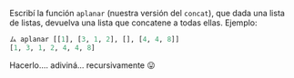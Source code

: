 Escribí la función `aplanar` (nuestra versión del `concat`), que dada una lista de listas, devuelva una lista que concatene a todas ellas. Ejemplo:

```haskell
ム aplanar [[1], [3, 1, 2], [], [4, 4, 8]]
[1, 3, 1, 2, 4, 4, 8]
```

Hacerlo.... adiviná... recursivamente :stuck_out_tongue:
